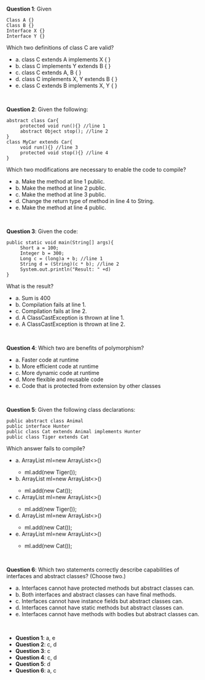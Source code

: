 **Question 1**: Given

```
Class A {}
Class B {}
Interface X {}
Interface Y {}
```

Which two definitions of class C are valid?

- a. class C extends A implements X { }
- b. class C implements Y extends B { }
- c. class C extends A, B { }
- d. class C implements X, Y extends B { }
- e. class C extends B implements X, Y { }

<br>

**Question 2**: Given the following:

```
abstract class Car{
     protected void run(){} //line 1
     abstract Object stop(); //line 2
}
class MyCar extends Car{
     void run(){} //line 3
     protected void stop(){} //line 4
}
```

Which two modifications are necessary to enable the code to compile?

- a. Make the method at line 1 public.
- b. Make the method at line 2 public.
- c. Make the method at line 3 public.
- d. Change the return type of method in line 4 to String.
- e. Make the method at line 4 public.

<br>

**Question 3**: Given the code:

```
public static void main(String[] args){
     Short a = 100;
     Integer b = 300;
     Long c = (long)a + b; //line 1
     String d = (String)(c * b); //line 2
     System.out.println("Result: " +d)
}
```

What is the result?

- a. Sum is 400
- b. Compilation fails at line 1.
- c. Compilation fails at line 2.
- d. A ClassCastException is thrown at line 1.
- e. A ClassCastException is thrown at line 2.

<br>

**Question 4**: Which two are benefits of polymorphism?

- a. Faster code at runtime
- b. More efficient code at runtime
- c. More dynamic code at runtime
- d. More flexible and reusable code
- e. Code that is protected from extension by other classes

<br>

**Question 5**: Given the following class declarations:

```
public abstract class Animal
public interface Hunter
public class Cat extends Animal implements Hunter
public class Tiger extends Cat
```

Which answer fails to compile?

- a. ArrayList<Animal> ml=new ArrayList<>()
  - ml.add(new Tiger());
- b. ArrayList<Hunter> ml=new ArrayList<>()
  - ml.add(new Cat());
- c. ArrayList<Hunter> ml=new ArrayList<>()
  - ml.add(new Tiger());
- d. ArrayList<Tiger> ml=new ArrayList<>()
  - ml.add(new Cat());
- e. ArrayList<Animal> ml=new ArrayList<>()
  - ml.add(new Cat());

<br>

**Question 6**: Which two statements correctly describe capabilities of interfaces and abstract classes?
(Choose two.)

- a. Interfaces cannot have protected methods but abstract classes can.
- b. Both interfaces and abstract classes can have final methods.
- c. Interfaces cannot have instance fields but abstract classes can.
- d. Interfaces cannot have static methods but abstract classes can.
- e. Interfaces cannot have methods with bodies but abstract classes can.

<br>

- **Question 1**: a, e
- **Question 2**: c, d
- **Question 3**: c
- **Question 4**: c, d
- **Question 5**: d
- **Question 6**: a, c
